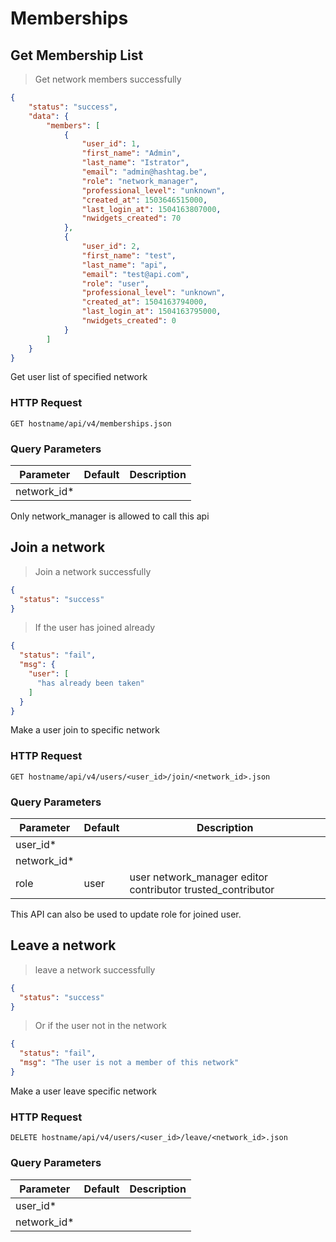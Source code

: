 # Memberships

## Get Membership List

> Get network members successfully

```json
{
    "status": "success",
    "data": {
        "members": [
            {
                "user_id": 1,
                "first_name": "Admin",
                "last_name": "Istrator",
                "email": "admin@hashtag.be",
                "role": "network_manager",
                "professional_level": "unknown",
                "created_at": 1503646515000,
                "last_login_at": 1504163807000,
                "nwidgets_created": 70
            },
            {
                "user_id": 2,
                "first_name": "test",
                "last_name": "api",
                "email": "test@api.com",
                "role": "user",
                "professional_level": "unknown",
                "created_at": 1504163794000,
                "last_login_at": 1504163795000,
                "nwidgets_created": 0
            }
        ]
    }
}
```

Get user list of specified network

### HTTP Request

`GET hostname/api/v4/memberships.json`

### Query Parameters

Parameter   | Default | Description
----------- | ------- | -----------
network_id* |         |

<aside class="notice">
Only network_manager is allowed to call this api
</aside>

## Join a network

> Join a network successfully

```json
{
  "status": "success"
}
```

> If the user has joined already

```json
{
  "status": "fail",
  "msg": {
    "user": [
      "has already been taken"
    ]
  }
}
```

Make a user join to specific network

### HTTP Request

`GET hostname/api/v4/users/<user_id>/join/<network_id>.json`

### Query Parameters

Parameter   | Default | Description
----------- | ------- | -----------------------------------------------------------
user_id*    |         |
network_id* |         |
role        | user    | user network_manager editor contributor trusted_contributor

<aside class="notice">
This API can also be used to update role for joined user.
</aside>

## Leave a network

> leave a network successfully

```json
{
  "status": "success"
}
```

> Or if the user not in the network

```json
{
  "status": "fail",
  "msg": "The user is not a member of this network"
}
```

Make a user leave specific network

### HTTP Request

`DELETE hostname/api/v4/users/<user_id>/leave/<network_id>.json`

### Query Parameters

Parameter   | Default | Description
----------- | ------- | -----------
user_id*    |         |
network_id* |         |
